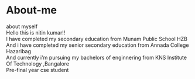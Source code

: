 # About-me
about myself
<br>
Hello this is nitin kumar!!
<br>
I have completed my secondary education from Munam Public School HZB
<br>
And i have completed my senior secondary education from Annada College Hazaribag
<br>
And currently i'm pursuing my bachelors of enginnering from KNS Institute Of Technology ,Bangalore
<br>
Pre-final year cse student


